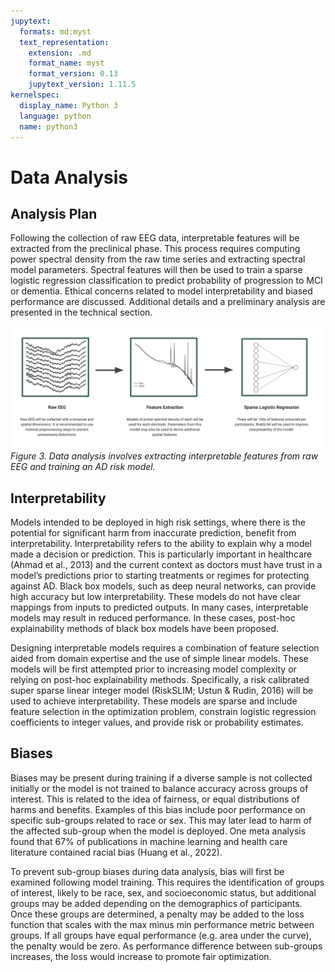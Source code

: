 ```yaml
---
jupytext:
  formats: md:myst
  text_representation:
    extension: .md
    format_name: myst
    format_version: 0.13
    jupytext_version: 1.11.5
kernelspec:
  display_name: Python 3
  language: python
  name: python3
---
```


# Data Analysis

## Analysis Plan

Following the collection of raw EEG data, interpretable features will be extracted from the preclinical phase. This process requires computing power spectral density from the raw time series and extracting spectral model parameters. Spectral features will then be used to train a sparse logistic regression classification to predict probability of progression to MCI or dementia. Ethical concerns related to model interpretability and biased performance are discussed. Additional details and a preliminary analysis are presented in the technical section.


![](figures/03_data_analysis.png)
*Figure 3. Data analysis involves extracting interpretable features from raw EEG and training an AD risk model.*


## Interpretability

Models intended to be deployed in high risk settings, where there is the potential for significant harm from inaccurate prediction, benefit from interpretability. Interpretability refers to the ability to explain why a model made a decision or prediction. This is particularly important in healthcare (Ahmad et al., 2013) and the current context as doctors must have trust in a model’s predictions prior to starting treatments or regimes for protecting against AD. Black box models, such as deep neural networks, can provide high accuracy but low interpretability. These models do not have clear mappings from inputs to predicted outputs. In many cases, interpretable models may result in reduced performance. In these cases, post-hoc explainability methods of black box models have been proposed.

Designing interpretable models requires a combination of feature selection aided from domain expertise and the use of simple linear models. These models will be first attempted prior to increasing model complexity or relying on post-hoc explainability methods. Specifically, a risk calibrated super sparse linear integer model (RiskSLIM; Ustun & Rudin, 2016) will be used to achieve interpretability. These models are sparse and include feature selection in the optimization problem, constrain logistic regression coefficients to integer values, and provide risk or probability estimates.

## Biases

Biases may be present during training if a diverse sample is not collected initially or the model is not trained to balance accuracy across groups of interest. This is related to the idea of fairness, or equal distributions of harms and benefits. Examples of this bias include poor performance on specific sub-groups related to race or sex. This may later lead to harm of the affected sub-group when the model is deployed. One meta analysis found that 67% of publications in machine learning and health care literature contained racial bias (Huang et al., 2022).

To prevent sub-group biases during data analysis, bias will first be examined following model training. This requires the identification of groups of interest, likely to be race, sex, and socioeconomic status, but additional groups may be added depending on the demographics of participants. Once these groups are determined, a penalty may be added to the loss function that scales with the max minus min performance metric between groups. If all groups have equal performance (e.g. area under the curve), the penalty would be zero. As performance difference between sub-groups increases, the loss would increase to promote fair optimization.
